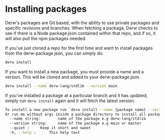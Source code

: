 # Installing packages

Derw's packages are Git based, with the ability to use private packages and specific revisions and branches. When fetching a package, Derw checks to see if there is a Node package.json contained within that repo, and if so, it will also pull the npm packages needed.

If you've just cloned a repo for the first time and want to install packages from the derw-package.json, you can simply do:

```bash
derw install
```

If you want to install a new package, you must provide a name and a version. This will be cloned and added to your derw-package.json.

```bash
derw install --name derw-lang/stdlib --version main
```

If you've installed a package at a particular branch and it has updated, simply run `derw install` again and it will fetch the latest version.

```bash
To install a new package run `derw install --name {package name} --version {version}`
Or run me without args inside a package directory to install all packages in derw-package.json
  --name string:		name of the package e.g derw-lang/stdlib
  --version string:		name of the package e.g main or master
  --quiet :		Keep it short and sweet
  -h, --help :		This help text
```
